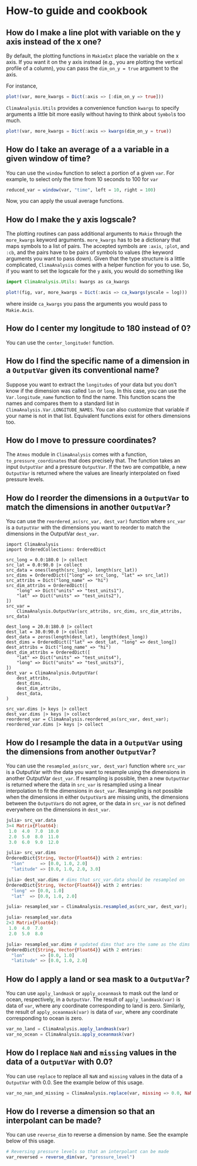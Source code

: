 # How-to guide and cookbook

## How do I make a line plot with variable on the y axis instead of the x one?

By default, the plotting functions in `MakieExt` place the variable on the
x axis. If you want it on the y axis instead (e.g., you are plotting the
vertical profile of a column), you can pass the `dim_on_y = true` argument to
the axis.

For instance,
```julia
plot!(var, more_kwargs = Dict(:axis => [:dim_on_y => true]))
```

`ClimaAnalysis.Utils` provides a convenience function `kwargs` to specify
arguments a little bit more easily without having to think about `Symbol`s too
much.
```julia
plot!(var, more_kwargs = Dict(:axis => kwargs(dim_on_y = true))
```

## How do I take an average of a a variable in a given window of time?

You can use the `window` function to select a portion of a given `var`. For
example, to select only the time from 10 seconds to 100 for `var`

```julia
reduced_var = window(var, "time", left = 10, right = 100)
```

Now, you can apply the usual average functions.

## How do I make the y axis logscale?

The plotting routines can pass additional arguments to `Makie` through the
`more_kwargs` keyword arguments. `more_kwargs` has to be a dictionary that maps
symbols to a list of pairs. The accepted symbols are `:axis`, `:plot`, and
`:cb`, and the pairs have to be pairs of symbols to values (the keyword
arguments you want to pass down). Given that the type structure is a little
complicated, `ClimaAnalysis` comes with a helper function for you to use. So, if
you want to set the logscale for the `y` axis, you would do something like
```julia
import ClimaAnalysis.Utils: kwargs as ca_kwargs

plot!(fig, var, more_kwargs = Dict(:axis => ca_kwargs(yscale = log)))
```
where inside `ca_kwargs` you pass the arguments you would pass to `Makie.Axis`.

## How do I center my longitude to 180 instead of 0?

You can use the `center_longitude!` function.

## How do I find the specific name of a dimension in a `OutputVar` given its conventional name?

Suppose you want to extract the `longitudes` of your data but you don't know if
the dimension was called `lon` or `long`. In this case, you can use the
`Var.longitude_name` function to find the name. This function scans the names
and compares them to a standard list in `ClimaAnalysis.Var.LONGITUDE_NAMES`.
You can also customize that variable if your name is not in that list.
Equivalent functions exist for others dimensions too.

## How do I move to pressure coordinates?

The `Atmos` module in `ClimaAnalysis` comes with a function,
`to_pressure_coordinates` that does precisely that. The function takes an input
`OutputVar` and a pressure `OutputVar`. If the two are compatible, a new
`OutputVar` is returned where the values are linearly interpolated on fixed
pressure levels.

## How do I reorder the dimensions in a `OutputVar` to match the dimensions in another `OutputVar`?

You can use the `reordered_as(src_var, dest_var)` function where `src_var` is a `OutputVar`
with the dimensions you want to reorder to match the dimensions in the OutputVar `dest_var`.

```@setup reordered_as
import ClimaAnalysis
import OrderedCollections: OrderedDict

src_long = 0.0:180.0 |> collect
src_lat = 0.0:90.0 |> collect
src_data = ones(length(src_long), length(src_lat))
src_dims = OrderedDict(["long" => src_long, "lat" => src_lat])
src_attribs = Dict("long_name" => "hi")
src_dim_attribs = OrderedDict([
    "long" => Dict("units" => "test_units1"),
    "lat" => Dict("units" => "test_units2"),
])
src_var =
    ClimaAnalysis.OutputVar(src_attribs, src_dims, src_dim_attribs, src_data)

dest_long = 20.0:180.0 |> collect
dest_lat = 30.0:90.0 |> collect
dest_data = zeros(length(dest_lat), length(dest_long))
dest_dims = OrderedDict(["lat" => dest_lat, "long" => dest_long])
dest_attribs = Dict("long_name" => "hi")
dest_dim_attribs = OrderedDict([
    "lat" => Dict("units" => "test_units4"),
    "long" => Dict("units" => "test_units3"),
])
dest_var = ClimaAnalysis.OutputVar(
    dest_attribs,
    dest_dims,
    dest_dim_attribs,
    dest_data,
)
```

```@repl reordered_as
src_var.dims |> keys |> collect
dest_var.dims |> keys |> collect
reordered_var = ClimaAnalysis.reordered_as(src_var, dest_var);
reordered_var.dims |> keys |> collect
```

## How do I resample the data in a `OutputVar` using the dimensions from another `OutputVar`?

You can use the `resampled_as(src_var, dest_var)` function where `src_var` is a
OutputVar with the data you want to resample using the dimensions in another
OutputVar `dest_var`. If resampling is possible, then a new `OutputVar` is
returned where the data in `src_var` is resampled using a linear interpolation
to fit the dimensions in `dest_var`. Resampling is not possible when the
dimensions in either `OutputVar`s are missing units, the dimensions between the
`OutputVar`s do not agree, or the data in `src_var` is not defined everywhere on
the dimensions in `dest_var`.

```julia
julia> src_var.data
3×4 Matrix{Float64}:
 1.0  4.0  7.0  10.0
 2.0  5.0  8.0  11.0
 3.0  6.0  9.0  12.0

julia> src_var.dims
OrderedDict{String, Vector{Float64}} with 2 entries:
  "lon"      => [0.0, 1.0, 2.0]
  "latitude" => [0.0, 1.0, 2.0, 3.0]

julia> dest_var.dims # dims that src_var.data should be resampled on
OrderedDict{String, Vector{Float64}} with 2 entries:
  "long" => [0.0, 1.0]
  "lat"  => [0.0, 1.0, 2.0]

julia> resampled_var = ClimaAnalysis.resampled_as(src_var, dest_var);

julia> resampled_var.data
2×3 Matrix{Float64}:
 1.0  4.0  7.0
 2.0  5.0  8.0

julia> resampled_var.dims # updated dims that are the same as the dims in dest_var
OrderedDict{String, Vector{Float64}} with 2 entries:
  "lon"      => [0.0, 1.0]
  "latitude" => [0.0, 1.0, 2.0]
```

## How do I apply a land or sea mask to a `OutputVar`?

You can use `apply_landmask` or `apply_oceanmask` to mask out the land or ocean,
respectively, in a `OutputVar`. The result of `apply_landmask(var)` is data of `var`, where
any coordinate corresponding to land is zero. Similarly, the result of `apply_oceanmask(var)` is
data of `var`, where any coordinate corresponding to ocean is zero.

```julia masks
var_no_land = ClimaAnalysis.apply_landmask(var)
var_no_ocean = ClimaAnalysis.apply_oceanmask(var)
```

## How do I replace `NaN` and `missing` values in the data of a `OutputVar` with 0.0?

You can use `replace` to replace all `NaN` and `missing` values in the data of a
`OutputVar` with 0.0. See the example below of this usage.

```julia
var_no_nan_and_missing = ClimaAnalysis.replace(var, missing => 0.0, NaN => 0.0)
```

## How do I reverse a dimension so that an interpolant can be made?

You can use `reverse_dim` to reverse a dimension by name. See the example below of this
usage.

```julia
# Reversing pressure levels so that an interpolant can be made
var_reversed = reverse_dim(var, "pressure_level")
```
